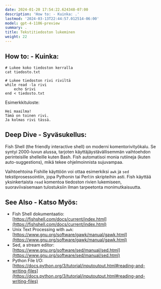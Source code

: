 ```yaml
---
date: 2024-01-20 17:54:22.624348-07:00
description: 'How to: - Kuinka: .'
lastmod: '2024-03-13T22:44:57.012514-06:00'
model: gpt-4-1106-preview
summary: .
title: Tekstitiedoston lukeminen
weight: 22
---
```


## How to: - Kuinka:
```Fish Shell
# Lukee koko tiedoston kerralla
cat tiedosto.txt

# Lukee tiedoston rivi riviltä
while read -la rivi
    echo $rivi
end < tiedosto.txt
```

Esimerkkituloste:

```
Hei maailma!
Tämä on toinen rivi.
Ja kolmas rivi tässä.
```

## Deep Dive - Syväsukellus:
Fish Shell (the friendly interactive shell) on moderni komentorivityökalu. Se syntyi 2000-luvun alussa, tarjoten käyttäjäystävällisemmän vaihtoehdon perinteisille shelleille kuten Bash. Fish automatisoi monia rutiineja (kuten auto-suggestions), mikä tekee ohjelmoinnista sujuvampaa.

Vaihtoehtoina Fishille käyttöön voi ottaa esimerkiksi `awk` ja `sed` tekstiprosessointiin, jopa Pythonin tai Perl:in skripteihin asti. Fish käyttää yksinkertaista `read` komentoa tiedoston rivien lukemiseen, suoraviivaisemaan tulostuksiin ilman tarpeetonta monimutkaisuutta.

## See Also - Katso Myös:
- Fish Shell dokumentaatio: [https://fishshell.com/docs/current/index.html](https://fishshell.com/docs/current/index.html)
- Unix Text Processing with `awk`: [https://www.gnu.org/software/gawk/manual/gawk.html](https://www.gnu.org/software/gawk/manual/gawk.html)
- Sed, a stream editor: [https://www.gnu.org/software/sed/manual/sed.html](https://www.gnu.org/software/sed/manual/sed.html)
- Python File I/O: [https://docs.python.org/3/tutorial/inputoutput.html#reading-and-writing-files](https://docs.python.org/3/tutorial/inputoutput.html#reading-and-writing-files)
